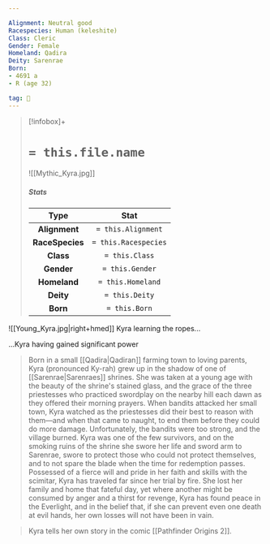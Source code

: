 ```yaml
---

Alignment: Neutral good
Racespecies: Human (keleshite)
Class: Cleric
Gender: Female
Homeland: Qadira
Deity: Sarenrae
Born:
- 4691 a
- R (age 32)

tag: 👤️
---
```


> [!infobox]+
> #  `= this.file.name`
> ![[Mythic_Kyra.jpg]]
> ##### Stats
> Type | Stat |
> :---: |:---:|
> **Alignment** | `= this.Alignment` |
> **RaceSpecies** | `= this.Racespecies` |
> **Class** | `= this.Class` |
> **Gender** | `= this.Gender` |
> **Homeland** | `= this.Homeland` |
> **Deity** | `= this.Deity` |
> **Born** | `= this.Born` |



![[Young_Kyra.jpg|right+hmed]] 
 Kyra learning the ropes...
 
 ...Kyra having gained significant power
> Born in a small [[Qadira|Qadiran]] farming town to loving parents, Kyra (pronounced Ky-rah) grew up in the shadow of one of [[Sarenrae|Sarenraes]] shrines. She was taken at a young age with the beauty of the shrine's stained glass, and the grace of the three priestesses who practiced swordplay on the nearby hill each dawn as they offered their morning prayers. When bandits attacked her small town, Kyra watched as the priestesses did their best to reason with them—and when that came to naught, to end them before they could do more damage. Unfortunately, the bandits were too strong, and the village burned. Kyra was one of the few survivors, and on the smoking ruins of the shrine she swore her life and sword arm to Sarenrae, swore to protect those who could not protect themselves, and to not spare the blade when the time for redemption passes.
> Possessed of a fierce will and pride in her faith and skills with the scimitar, Kyra has traveled far since her trial by fire. She lost her family and home that fateful day, yet where another might be consumed by anger and a thirst for revenge, Kyra has found peace in the Everlight, and in the belief that, if she can prevent even one death at evil hands, her own losses will not have been in vain.


> Kyra tells her own story in the comic [[Pathfinder Origins 2]].







